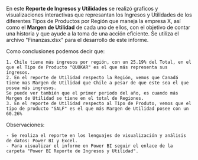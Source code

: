 En este **Reporte de Ingresos y Utilidades** se realizó graficos y visualizaciones interactivas que represantan los Ingresos y Utilidades de los diferentes Tipos de Productos por Región que maneja la empresa X, así como el **Margen de Utilidad** de cada uno de ellos, con el objetivo de contar una historia y que ayude a la toma de una acción eficiente. Se utiliza el archivo "Finanzas.xlsx" para el desarrollo de este informe.

Como conclusiones podemos decir que:

	1. Chile tiene más ingresos por región, con un 25.19% del Total, en el que el Tipo de Producto "QUOKAR" es el que más representa sus ingresos. 
	2. En el reporte de Utilidad respecto la Región, vemos que Canadá tiene mas Margen de Utilidad que Chile a pesar de que este sea el que posea más ingresos.
	Se puede ver también que el primer periodo del año, es cuando más Margen de Utilidad se tiene en el total de Regiones.
	3. En el reporte de Utilidad respecto al Tipo de Produto, vemos que el tipo de producto "SALF" es el que más Margen de Utilidad posee con un 60.26% 

Observaciones:

	- Se realiza el reporte en los lenguajes de visualización y análisis de datos: Power BI y Excel.
	- Para visualizar el informe en Power BI seguir el enlace de la carpeta "Power BI Reporte de Ingresos y Utilidad". 
